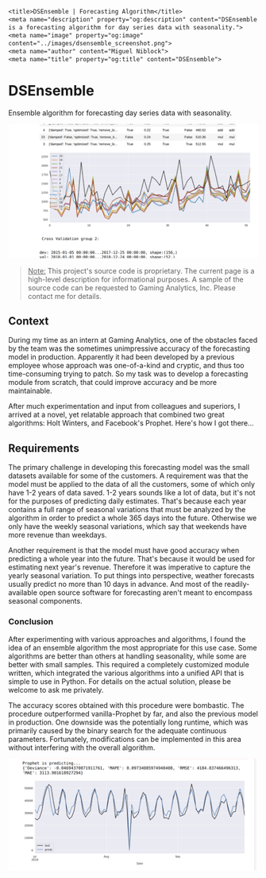     <title>DSEnsemble | Forecasting Algorithm</title>
    <meta name="description" property="og:description" content="DSEnsemble is a forecasting algorithm for day series data with seasonality.">
    <meta name="image" property="og:image" content="../images/dsensemble_screenshot.png">
    <meta name="author" content="Miguel Niblock">
    <meta name="title" property="og:title" content="DSEnsemble">

# DSEnsemble

Ensemble algorithm for forecasting day series data with seasonality.

<span class="image main"><img src="../images/dsensemble_screenshot.png" alt="" /></span>

> <u>Note:</u> This project's source code is proprietary. The current page is a high-level description for informational purposes. A sample of the source code can be requested to Gaming Analytics, Inc. Please contact me for details.

## Context

During my time as an intern at Gaming Analytics, one of the obstacles faced by the team was the sometimes unimpressive accuracy of the forecasting model in production. Apparently it had been developed by a previous employee whose approach was one-of-a-kind and cryptic, and thus too time-consuming trying to patch. So my task was to develop a forecasting module from scratch, that could improve accuracy and be more maintainable.

After much experimentation and input from colleagues and superiors, I arrived at a novel, yet relatable approach that combined two great algorithms: Holt Winters, and Facebook's Prophet. Here's how I got there...

## Requirements

The primary challenge in developing this forecasting model was the small datasets available for some of the customers. A requirement was that the model must be applied to the data of all the customers, some of which only have 1-2 years of data saved. 1-2 years sounds like a lot of data, but it's not for the purposes of predicting daily estimates. That's because each year contains a full range of seasonal variations that must be analyzed by the algorithm in order to predict a whole 365 days into the future. Otherwise we only have the weekly seasonal variations, which say that weekends have more revenue than weekdays.

Another requirement is that the model must have good accuracy when predicting a whole year into the future. That's because it would be used for estimating next year's revenue. Therefore it was imperative to capture the yearly seasonal variation. To put things into perspective, weather forecasts usually predict no more than 10 days in advance. And most of the readily-available open source software for forecasting aren't meant to encompass seasonal components. 

### Conclusion

After experimenting with various approaches and algorithms, I found the idea of an ensemble algorithm the most appropriate for this use case. Some algorithms are better than others at handling seasonality, while some are better with small samples. This required a completely customized module written, which integrated the various algorithms into a unified API that is simple to use in Python. For details on the actual solution, please be welcome to ask me privately.

The accuracy scores obtained with this procedure were bombastic. The procedure outperformed vanilla-Prophet by far, and also the previous model in production. One downside was the potentially long runtime, which was primarily caused by the binary search for the adequate continuous parameters. Fortunately, modifications can be implemented in this area without interfering with the overall algorithm. 

<span class="image main"><img src="../images/dsensemble_output.png" alt="" /></span>